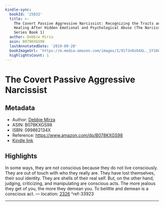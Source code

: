 ```yaml
---
kindle-sync:
  bookId: '25832'
  title: >-
    The Covert Passive Aggressive Narcissist: Recognizing the Traits and Finding
    Healing After Hidden Emotional and Psychological Abuse (The Narcissism
    Series Book 1)
  author: Debbie Mirza
  asin: B078KXGS98
  lastAnnotatedDate: '2019-09-28'
  bookImageUrl: 'https://m.media-amazon.com/images/I/91fJn0zO4XL._SY160.jpg'
  highlightsCount: 1
---
```

# The Covert Passive Aggressive Narcissist
## Metadata
* Author: [Debbie Mirza](https://www.amazon.comundefined)
* ASIN: B078KXGS98
* ISBN: 099862134X
* Reference: https://www.amazon.com/dp/B078KXGS98
* [Kindle link](kindle://book?action=open&asin=B078KXGS98)

## Highlights
In some ways, they are not conscious because they do not live consciously. They are out of touch with who they really are. They have lost themselves, their soul identity. They are shells of their real self. But, on the other hand, judging, criticizing, and manipulating are conscious acts. The more jealous they get of you, the more they demean you. To belittle and demean is a conscious act. — location: [2326](kindle://book?action=open&asin=B078KXGS98&location=2326) ^ref-33923

---
